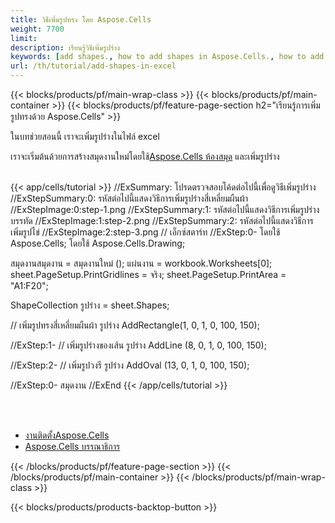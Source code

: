 ```yaml
---
title: วิธีเพิ่มรูปทรง โดย Aspose.Cells
weight: 7700
limit:
description: เรียนรู้วิธีเพิ่มรูปร่าง
keywords: [add shapes., how to add shapes in Aspose.Cells., how to add shapes using Aspose.Cells]
url: /th/tutorial/add-shapes-in-excel
---
```

{{< blocks/products/pf/main-wrap-class >}}
{{< blocks/products/pf/main-container >}}
{{< blocks/products/pf/feature-page-section h2="เรียนรู้การเพิ่มรูปทรงด้วย Aspose.Cells" >}}

<p>
ในบทช่วยสอนนี้ เราจะเพิ่มรูปร่างในไฟล์ excel
</p>

<p>
 เราจะเริ่มต้นด้วยการสร้างสมุดงานใหม่โดยใช้<a href="https://www.nuget.org/packages/Aspose.Cells">Aspose.Cells ห้องสมุด</a> และเพิ่มรูปร่าง
</p>

<br />
{{< app/cells/tutorial >}}
//ExSummary: โปรดตรวจสอบโค้ดต่อไปนี้เพื่อดูวิธีเพิ่มรูปร่าง
//ExStepSummary:0: รหัสต่อไปนี้แสดงวิธีการเพิ่มรูปร่างสี่เหลี่ยมผืนผ้า
//ExStepImage:0:step-1.png
//ExStepSummary:1: รหัสต่อไปนี้แสดงวิธีการเพิ่มรูปร่างบรรทัด
//ExStepImage:1:step-2.png
//ExStepSummary:2: รหัสต่อไปนี้แสดงวิธีการเพิ่มรูปไข่
//ExStepImage:2:step-3.png
// เอ็กซ์สตาร์ท
//ExStep:0-
โดยใช้ Aspose.Cells;
โดยใช้ Aspose.Cells.Drawing;





สมุดงานสมุดงาน = สมุดงานใหม่ ();
แผ่นงาน = workbook.Worksheets[0];
sheet.PageSetup.PrintGridlines = จริง;
sheet.PageSetup.PrintArea = "A1:F20";

ShapeCollection รูปร่าง = sheet.Shapes;

// เพิ่มรูปทรงสี่เหลี่ยมผืนผ้า
รูปร่าง AddRectangle(1, 0, 1, 0, 100, 150);

//ExStep:1-
// เพิ่มรูปร่างของเส้น
รูปร่าง AddLine (8, 0, 1, 0, 100, 150);

//ExStep:2-
// เพิ่มรูปวงรี
รูปร่าง AddOval (13, 0, 1, 0, 100, 150);

//ExStep:0-
สมุดงาน
//ExEnd
{{< /app/cells/tutorial >}}
<br />

<br />
<br />
<div class="code-sample">
    <ul class="link-list">
        <li class="link-item"><a href="https://docs.aspose.com/cells/net/installation/">งานติดตั้งAspose.Cells</a></li>
        <li class="link-item"><a href="https://products.aspose.app/cells/editor/">Aspose.Cells บรรณาธิการ</a></li>
    </ul>
</div>

{{< /blocks/products/pf/feature-page-section >}}
{{< /blocks/products/pf/main-container >}}
{{< /blocks/products/pf/main-wrap-class >}}

{{< blocks/products/products-backtop-button >}}